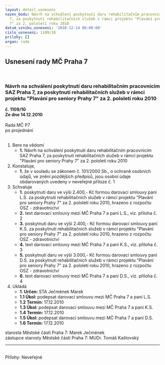 ```yaml
---
layout: detail_usneseni
nazev_bodu: Návrh na schválení poskytnutí daru rehabilitačním pracovnicím SAZ Praha
  7, za poskytnutí rehabilitačních služeb v rámci projektu "Plavání pro seniory Prahy
  7" za 2. pololetí roku 2010
datum_vzniku_usneseni: '2010-12-14 00:00:00'
cislo_usneseni: 1109/10
prilohy: []
organ: rada
---
```

<div id="ucUsn_pList" class="usn">
	<span><h2>Usnesení rady MČ Praha 7 </h2>
<br></span><div class="standBody">
<span><h3>Návrh na schválení poskytnutí daru rehabilitačním pracovnicím SAZ Praha 7, za poskytnutí rehabilitačních služeb v rámci projektu "Plavání pro seniory Prahy 7" za 2. pololetí roku 2010</h3></span><div class="center">
		<strong>č. 1109/10</strong><br>
	</div>
<div class="center">
		<strong>Ze dne 14.12.2010</strong><br><br>
	</div>Rada MČ P7<br> po projednání<br><br><ol>
<li>Bere na vědomí<ul><li>
<strong>1.</strong> Návrh na schválení poskytnutí daru rehabilitačním pracovnicím SAZ Praha 7, za poskytnutí rehabilitačních služeb v rámci projektu "Plavání pro seniory Prahy 7" za 2. pololetí roku 2010</li></ul>
</li>
<li>Konstatuje,<ul><li>
<strong>1.</strong> že v souladu se zákonem č. 101/2000 Sb., o ochraně osobních údajů, ve znění pozdějších předpisů, jsou osobní údaje obdarovaných uvedeny v neveřejné příloze č. 1</li></ul>
</li>
<li>Schvaluje<ul>
<li>
<strong>1.</strong> poskytnutí daru ve výši 2.400,- Kč formou darovací smlouvy paní L.S. za poskytnutí rehabilitačních služeb v rámci projektu "Plavání pro seniory Prahy 7" za 2. pololetí roku 2010, hrazeno z rozpočtu OSZ - zdravotnictví</li>
<li>
<strong>2.</strong> text darovací smlouvy mezi MČ Praha 7 a paní L.S., viz. příloha č. 2</li>
<li>
<strong>3.</strong> poskytnutí daru ve výši 2.400,- Kč formou darovací smlouvy paní K.S. za poskytnutí rehabilitačních služeb v rámci projektu "Plavání pro seniory Prahy 7" za 2. pololetí roku 2010, hrazeno z rozpočtu OSZ - zdravotnictví</li>
<li>
<strong>4.</strong> text darovací smlouvy mezi MČ Praha 7 a paní K.S., viz. příloha č. 3</li>
<li>
<strong>5.</strong> poskytnutí daru ve výši 3.000,- Kč formou darovací smlouvy paní D.S. za poskytnutí rehabilitačních služeb v rámci projektu "Plavání pro seniory Prahy 7" za 2. pololetí roku 2010, hrazeno z rozpočtu OSZ - zdravotnictví</li>
<li>
<strong>6.</strong> text darovací smlouvy mezi MČ Praha 7 a paní D.S., viz. příloha č. 4</li>
</ul>
</li>
<li>Ukládá<ul>
<li>
<strong>1. Určen: </strong>STA Ječmének Marek</li>
<li>
<strong>1.1 Úkol: </strong>podepsat darovací smlouvu mezi MČ Praha 7 a paní L.S.</li>
<li>
<strong>1.2 Termín: </strong>17.12.2010</li>
<li>
<strong>1.3 Úkol: </strong>podepsat darovací smlouvu mezi MČ Praha 7 a paní K.S.</li>
<li>
<strong>1.4 Termín: </strong>17.12.2010</li>
<li>
<strong>1.5 Úkol: </strong>podepsat darovací smlouvu mezi MČ Praha 7 a paní D.S.</li>
<li>
<strong>1.6 Termín: </strong>17.12.2010</li>
</ul>
</li>
</ol>starosta Městské části Praha 7: Marek Ječmének<br>zástupce starosty Městské části Praha 7: MUDr. Tomáš Kaštovský <hr>
<br>Přílohy: Neveřejné</div>
</div>